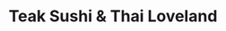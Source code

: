 ---
layout: place
title: "Teak Sushi & Thai Loveland"
permalink: /ohio/loveland/teak-sushi-thai-loveland.html
stateAbbr: OH
stateName: Ohio
cityName: Loveland
place_id: ChIJi5IIpkH5QIgRZb7GKCetGig
photos:
  - name: >-
      places/ChIJi5IIpkH5QIgRZb7GKCetGig/photos/AeeoHcJo6wZ-HWJ37TdxdQSdiEH3KQgb7d4oCWz9H2GYYOwwl3BGDCOdGZ4D3vyB-Wx2hmLTjICb6IAxo8VvbJ5D--5j3RCPdkRUAQYz9Yns6aif1fZcUFVNKq78pYoiRNFKP5nyQbffpSpu49PVRgtMFSDUBnJzuLbTT7A3ZAhUfPypPIw7JOCCjp5xt-HVgP8o5iKCidez3EfY2DVPXeE1fYYLfKavAk-RW8GB2dflP8DFiiXcd6mrPdpIvzR_F3q6EEkfQZy6AH3_yPIg8Q2SDL-YvdU0Ont6Jj93fASGGus3oA
    widthPx: 1080
    heightPx: 1080
    authorAttributions:
      - displayName: Teak Sushi & Thai Loveland
        uri: https://maps.google.com/maps/contrib/107102109658416648887
        photoUri: >-
          https://lh3.googleusercontent.com/a-/ALV-UjXRddFWqxlyTK4tB9PRsftZhlzAfix0U1DXxYBHeV2WjbztonE=s100-p-k-no-mo
    flagContentUri: >-
      https://www.google.com/local/imagery/report/?cb_client=maps_api_places.places_api&image_key=!1e10!2sAF1QipNJX4ye3I7pGzuQwmvQkAB7Hl6QLD-ZbsIxZcQC&hl=en-US
    googleMapsUri: >-
      https://www.google.com/maps/place//data=!3m4!1e2!3m2!1sAF1QipNJX4ye3I7pGzuQwmvQkAB7Hl6QLD-ZbsIxZcQC!2e10!4m2!3m1!1s0x8840f941a608928b:0x281aad2728c6be65
  - name: >-
      places/ChIJi5IIpkH5QIgRZb7GKCetGig/photos/AeeoHcLx2zd95biJlBzib9b5HHC_3w-OnHNBhl3bPGj4z21fZfUI2V1lrpzDo6XPkB8GR37IHaFn6u07XxGl99hdAsL39zobc4CUR5gVdLpI9lIwD1kpcXNzskVqiMnIE9qnfa9wy2np5RAfmOaM2ck_Zf2Ulx-oxabMuGpgx-WFdXVBiu1Y8fuRaAlB9QiXRN8TsEgdPa9mW94WXLmp_2lEEQAoCvK3UOg-ac6-Wj7eUUKrKqB7npTL_KYFyFWsH7ewrR9H-wa15meqw9nyF03AOelSSo-YX6g48Q102KDlAcumSA
    widthPx: 2354
    heightPx: 1224
    authorAttributions:
      - displayName: Teak Sushi & Thai Loveland
        uri: https://maps.google.com/maps/contrib/107102109658416648887
        photoUri: >-
          https://lh3.googleusercontent.com/a-/ALV-UjXRddFWqxlyTK4tB9PRsftZhlzAfix0U1DXxYBHeV2WjbztonE=s100-p-k-no-mo
    flagContentUri: >-
      https://www.google.com/local/imagery/report/?cb_client=maps_api_places.places_api&image_key=!1e10!2sAF1QipNAHbCQhObh5wdMwhdeOs4Zi0Rbbcq4J30zoCNY&hl=en-US
    googleMapsUri: >-
      https://www.google.com/maps/place//data=!3m4!1e2!3m2!1sAF1QipNAHbCQhObh5wdMwhdeOs4Zi0Rbbcq4J30zoCNY!2e10!4m2!3m1!1s0x8840f941a608928b:0x281aad2728c6be65
  - name: >-
      places/ChIJi5IIpkH5QIgRZb7GKCetGig/photos/AeeoHcKMUNznDYPg9ITDV8WRhgXmT2XqtfgwdjhGEJfjPaC7JwL-pxSeaKe0r68_nXf8d45SnFIcazj7hurMTQO4jFg4W1KUpn6k8N4111UYPTTOIdoJOfRVy-ts6uTzC6g2uYMFHCSIAFCw88Gu4mj_qO4IkylsSkZr5B4LSkbXaXmAMIbooQwnIDNisXWpna2d1nbuc34UJ1jGrV3tLt_hi9BVBsJejCGkcbyUP8ngStES6ZpH9_753pwr72BdCGDHd0LpHR2vu-BqUxwq6rYj1gtHavAxmMU9RCkhADk3qdQUsg
    widthPx: 1080
    heightPx: 1080
    authorAttributions:
      - displayName: Teak Sushi & Thai Loveland
        uri: https://maps.google.com/maps/contrib/107102109658416648887
        photoUri: >-
          https://lh3.googleusercontent.com/a-/ALV-UjXRddFWqxlyTK4tB9PRsftZhlzAfix0U1DXxYBHeV2WjbztonE=s100-p-k-no-mo
    flagContentUri: >-
      https://www.google.com/local/imagery/report/?cb_client=maps_api_places.places_api&image_key=!1e10!2sAF1QipMs2fxZ8ZbUkROiQj-px6mOjpP6gimYCwS8iCZo&hl=en-US
    googleMapsUri: >-
      https://www.google.com/maps/place//data=!3m4!1e2!3m2!1sAF1QipMs2fxZ8ZbUkROiQj-px6mOjpP6gimYCwS8iCZo!2e10!4m2!3m1!1s0x8840f941a608928b:0x281aad2728c6be65
  - name: >-
      places/ChIJi5IIpkH5QIgRZb7GKCetGig/photos/AeeoHcJodA_lxdYOB_EiaBGe9yl433R3AI_ZfnRSAs2Dir2e955myvx3hHsDS40BxLG48Uulnf4NawEgq2ANDkTU-mkfBm_k6RKECy5e6UFRLZ8wKQzDP3wFMczHh-Wef5WWo-CZ7d_thmpt4hBuHUCTpvDzy8LpluotgJsri6Ax6URqcWg-cCARjxk-LcHo7PYwNIGL44Xz4SVZgCPZnl401h8Ny6OZeBSr90csT8VXlKrIiuVdVXEJWblauAr_2f66SInp8Qo2kIFjeMQodzAtKsY5TnCngpuPDeUe1TWYgYxB0A
    widthPx: 2292
    heightPx: 1228
    authorAttributions:
      - displayName: Teak Sushi & Thai Loveland
        uri: https://maps.google.com/maps/contrib/107102109658416648887
        photoUri: >-
          https://lh3.googleusercontent.com/a-/ALV-UjXRddFWqxlyTK4tB9PRsftZhlzAfix0U1DXxYBHeV2WjbztonE=s100-p-k-no-mo
    flagContentUri: >-
      https://www.google.com/local/imagery/report/?cb_client=maps_api_places.places_api&image_key=!1e10!2sAF1QipNJIHZ9Cr0AVPcXEGaGWJzLena2CIcFGSRw5UcJ&hl=en-US
    googleMapsUri: >-
      https://www.google.com/maps/place//data=!3m4!1e2!3m2!1sAF1QipNJIHZ9Cr0AVPcXEGaGWJzLena2CIcFGSRw5UcJ!2e10!4m2!3m1!1s0x8840f941a608928b:0x281aad2728c6be65
  - name: >-
      places/ChIJi5IIpkH5QIgRZb7GKCetGig/photos/AeeoHcKmiDgD0PGK9YFWj_WdtSM7T_aUg3oBRZSiZvPl2q0SA2hSHxk8A5QaFjT_6kBf-B3B5F4atORQFctewenUzF-UmuyprHxt8jiznTzVI9o3fZ5AtVLTnGF5NmOYLlQz-OxNhZS5V0NA0G-f2FO15VK-zLW3C-4XQ8cFxT8MGy9wO-RCWYtCCVJdqSr0utGBMIQ2BHuyjZ1vVw10QQCsKP13T_aalk_5TrMMMaLlaDaJ1DtYN_GvyqduTUxujmwZzrwHTPlG6qgvs_Sgje0eXfexOC2y50CQ_ytEDz691FStgg
    widthPx: 1972
    heightPx: 1180
    authorAttributions:
      - displayName: Teak Sushi & Thai Loveland
        uri: https://maps.google.com/maps/contrib/107102109658416648887
        photoUri: >-
          https://lh3.googleusercontent.com/a-/ALV-UjXRddFWqxlyTK4tB9PRsftZhlzAfix0U1DXxYBHeV2WjbztonE=s100-p-k-no-mo
    flagContentUri: >-
      https://www.google.com/local/imagery/report/?cb_client=maps_api_places.places_api&image_key=!1e10!2sAF1QipP3V6k3Q5XoR1Vadvdz9NLGwltXUmlngKDu_SGc&hl=en-US
    googleMapsUri: >-
      https://www.google.com/maps/place//data=!3m4!1e2!3m2!1sAF1QipP3V6k3Q5XoR1Vadvdz9NLGwltXUmlngKDu_SGc!2e10!4m2!3m1!1s0x8840f941a608928b:0x281aad2728c6be65
  - name: >-
      places/ChIJi5IIpkH5QIgRZb7GKCetGig/photos/AeeoHcL-mnD3Hxz3y6u6L2dPkJdebqg5W5SEeZLmTDenhudS3FzvtDqK17JcQSxPvV1XfwmFok4b-F1u7Z6TxVK3xAOPIZFWTqRETTvhZnIiq0TFc3GWP8Q6iJVW3-rRFTsdFQy4kBfhfl3aujdfADCi42C-0r9ri4zI7uwIxZXDce0nr1Y9qm5HUFfC4kP2OA3cVZfyWuMxDCnPmdQ1xu1H-pJhy_LcgZx9N6CpLyvFrLijNo15qJ2SL1yi2KmAkoWMpY7ueDuWt77Srj87RMSdJTtIN4JSVeqw6X6F5JBXrVz1Zw
    widthPx: 1998
    heightPx: 1230
    authorAttributions:
      - displayName: Teak Sushi & Thai Loveland
        uri: https://maps.google.com/maps/contrib/107102109658416648887
        photoUri: >-
          https://lh3.googleusercontent.com/a-/ALV-UjXRddFWqxlyTK4tB9PRsftZhlzAfix0U1DXxYBHeV2WjbztonE=s100-p-k-no-mo
    flagContentUri: >-
      https://www.google.com/local/imagery/report/?cb_client=maps_api_places.places_api&image_key=!1e10!2sAF1QipPi1T0zPfTmpJ2J0IW_F0IzM5_jijyKrsb78TdR&hl=en-US
    googleMapsUri: >-
      https://www.google.com/maps/place//data=!3m4!1e2!3m2!1sAF1QipPi1T0zPfTmpJ2J0IW_F0IzM5_jijyKrsb78TdR!2e10!4m2!3m1!1s0x8840f941a608928b:0x281aad2728c6be65
  - name: >-
      places/ChIJi5IIpkH5QIgRZb7GKCetGig/photos/AeeoHcK6pkAmnF69Y1ybxukODB5sxGE_5OsCyTYNeHOBbK5d_9UJZhAFwwe8CYHxC8BE4BYbCtPm9-vQ7mqlW4NJ-uAXSoMIdGbK-VIYOs13_3HEACcyz4t38a8sYn886_tau4_E2a6IrCJGt50jd4yUXQFkZ0IAjJMtJsJCu07a8rwiwVlIBf-IEANOytwWab0G3Cur0eTdOMQpytX4Q2i13A7I4JH7psVD5hhT9cuiXv4TXCqcEkIU9KcoPQU1RpGGLfNHfyLNME6JK0L0iTW93BfzwdedMyHH4a4B7RGRZmOZH_TYH0UrmBYdwl2TTeqyXHDGgWz6tDZGRmoN2t3kUnZ0s_wJV1Jm_1UUyFjpaLJU_CAJrP4ELl9PlV2JGQapIFPlAVtD3Q2n3egY8xxDSRI8fDXD-L0jbRHV9uWynRZS-Q
    widthPx: 4032
    heightPx: 3024
    authorAttributions:
      - displayName: J Goose
        uri: https://maps.google.com/maps/contrib/114184529793564425416
        photoUri: >-
          https://lh3.googleusercontent.com/a-/ALV-UjVk5ILWKNRfcSlaOEvWwzFsHSUcGF0C0WB3NMsNHJnliNkEhsA=s100-p-k-no-mo
    flagContentUri: >-
      https://www.google.com/local/imagery/report/?cb_client=maps_api_places.places_api&image_key=!1e10!2sCIHM0ogKEICAgIDzrZrWFQ&hl=en-US
    googleMapsUri: >-
      https://www.google.com/maps/place//data=!3m4!1e2!3m2!1sCIHM0ogKEICAgIDzrZrWFQ!2e10!4m2!3m1!1s0x8840f941a608928b:0x281aad2728c6be65
  - name: >-
      places/ChIJi5IIpkH5QIgRZb7GKCetGig/photos/AeeoHcJYBrE3uk8mQKzf8pl2xDfJ62epor4TiKEK_k9Jaus2KQd-165HrXXu4MccDUGyaUHvCf913laeN0AAnh-QS_0j2ye8UIxT2AOJy-DNT8xSN1W56rpPoiw3lwl_LfX6Cd2gRqE-rVrv3nDpC3Gav7SG5JTQM4i-pltUS3uG3clAhPNaBM1L-p1ShlAKYWKfMWx5T91w5y-Gx6h8wRzOdVFgVPhM0rU5Ry0cuyYDNeLs-Ht4Ukewm8z2K1H3Z6zJHDjysCpGdGjz-Uq7A5VV7iOihkTM04xxwEOrmS5PvS6wfPZQ2DzI6KzlGxfAiQGLUhekmnMHIMuKXEGDUsmy2OWzbH-JbOq1kx1GIgR0aTWmOUSuZJwjO7pcmq-z9uNwEF4jWlHRIHE8gY7JPtnDel63fbAYR-f8wNRbFLFLpmKrZ0Dl
    widthPx: 4032
    heightPx: 3024
    authorAttributions:
      - displayName: J Goose
        uri: https://maps.google.com/maps/contrib/114184529793564425416
        photoUri: >-
          https://lh3.googleusercontent.com/a-/ALV-UjVk5ILWKNRfcSlaOEvWwzFsHSUcGF0C0WB3NMsNHJnliNkEhsA=s100-p-k-no-mo
    flagContentUri: >-
      https://www.google.com/local/imagery/report/?cb_client=maps_api_places.places_api&image_key=!1e10!2sCIHM0ogKEICAgIDzrZrW5QE&hl=en-US
    googleMapsUri: >-
      https://www.google.com/maps/place//data=!3m4!1e2!3m2!1sCIHM0ogKEICAgIDzrZrW5QE!2e10!4m2!3m1!1s0x8840f941a608928b:0x281aad2728c6be65
  - name: >-
      places/ChIJi5IIpkH5QIgRZb7GKCetGig/photos/AeeoHcJnYMv09UX-RwZYObRBZsLOHOCAmHnpPveVGTOUPGaYHkUADejq8jVQNIFhNuCkIVDeFCZhPTv2bpyw__nssm-WdGFCLZuWvsweTS3zh8MJQBmf19X-ZAZot8yR_TsToVFtId_yur7Zudb_1LqqjrAkj6b4eAxo1ZVtBCI8EaMhcOOZjV2pJpTx661oS-0zBdppmfg_xuJnfNzLoSkCHPerixa3BwkrP_H9dQoU0WTF5J9CD7PEz0iGT7OUMBTgqatRe68xLBk9YGV9nkw2uQiK-NwT1sTEtrVSqu-27XYHz4bHm1ubFIOIQcsbhrO1Tu8usCbvV8WXy3hSnrxH11zBOak1me7HYZfv2RbBr9-Tl-OKM2MvPXEFqGCQgYi_YzsoQcpfTkT6lEEEWhWXEAwT4IoEDEYsT9S078f_B-wucw
    widthPx: 3000
    heightPx: 4000
    authorAttributions:
      - displayName: Jacqueline Lehr
        uri: https://maps.google.com/maps/contrib/111361267167569412786
        photoUri: >-
          https://lh3.googleusercontent.com/a-/ALV-UjWsoNch-4iFX9jLEFVRayaJvVMRnn54rRHRp8IjzYO4R6SkK7GpXg=s100-p-k-no-mo
    flagContentUri: >-
      https://www.google.com/local/imagery/report/?cb_client=maps_api_places.places_api&image_key=!1e10!2sCIHM0ogKEICAgICPjcmTWg&hl=en-US
    googleMapsUri: >-
      https://www.google.com/maps/place//data=!3m4!1e2!3m2!1sCIHM0ogKEICAgICPjcmTWg!2e10!4m2!3m1!1s0x8840f941a608928b:0x281aad2728c6be65
  - name: >-
      places/ChIJi5IIpkH5QIgRZb7GKCetGig/photos/AeeoHcJmVV68INzVYJVS2R-5v_aWSXPT38ZYFg5l7WDWWFG5G2MR-GU0LWGIIl5YadN5cNrlA4h5m_b3z6BeCyoVynYI1IHeSz09PDRWVKire2pha-j86SExE97ZUfRP_i2DAcMqqoelsYTubC7bWo1oed_U3ggLFF2PYPJJs1gXx2p9cKJ9j7M3ua1Jr8u74KeaxVvLG1Sj0FYo4_pS30gLgD7z0zxnvs29-Pey5buVPax2UdB5DfM2vg2WR9ldyOzIl7dPYSOavklrYBGKQ4hZ_QBi2_XrNM-5wjXrDtHLRH0zspaKiTMmJA7t1HbbxO9Ab70IXC7eKyP7Bkegcc4_EbRVFdX-Ni_ANwcWuMqJTBiE1U8psrq7L91h5Co2T1FDO0KyMH4u1zKdan1MZXtq3AJfaDmKzSVzjGkeGLnHRGiFPg
    widthPx: 3600
    heightPx: 4800
    authorAttributions:
      - displayName: Chelsey Cencula
        uri: https://maps.google.com/maps/contrib/103728042064544766622
        photoUri: >-
          https://lh3.googleusercontent.com/a-/ALV-UjVBFPHRuD05Cy48I4pc3TeA_UkVPMkhkTA066Xk55WdewA2v6BN=s100-p-k-no-mo
    flagContentUri: >-
      https://www.google.com/local/imagery/report/?cb_client=maps_api_places.places_api&image_key=!1e10!2sCIHM0ogKEICAgIDfs7mGeg&hl=en-US
    googleMapsUri: >-
      https://www.google.com/maps/place//data=!3m4!1e2!3m2!1sCIHM0ogKEICAgIDfs7mGeg!2e10!4m2!3m1!1s0x8840f941a608928b:0x281aad2728c6be65
address: 110 S 2nd St, Loveland, OH 45140, USA
street: 110 S 2nd St
city: Loveland
state: OH
zip: '45140'
country: USA
neighborhood: Downtown
latitude: '39.267472'
longitude: '-84.257537'
accessibility_options:
  wheelchairAccessibleParking: true
  wheelchairAccessibleEntrance: true
  wheelchairAccessibleRestroom: true
  wheelchairAccessibleSeating: true
business_status: OPERATIONAL
name: Teak Sushi & Thai Loveland
google_maps_links:
  directionsUri: >-
    https://www.google.com/maps/dir//''/data=!4m7!4m6!1m1!4e2!1m2!1m1!1s0x8840f941a608928b:0x281aad2728c6be65!3e0
  placeUri: https://maps.google.com/?cid=2889812494611037797
  writeAReviewUri: >-
    https://www.google.com/maps/place//data=!4m3!3m2!1s0x8840f941a608928b:0x281aad2728c6be65!12e1
  reviewsUri: >-
    https://www.google.com/maps/place//data=!4m4!3m3!1s0x8840f941a608928b:0x281aad2728c6be65!9m1!1b1
  photosUri: >-
    https://www.google.com/maps/place//data=!4m3!3m2!1s0x8840f941a608928b:0x281aad2728c6be65!10e5
primary_type: Thai Restaurant
opening_hours:
  regular: null
  current: null
secondary_opening_hours:
  regular:
    weekdayDescriptions: null
    type: null
  current:
    weekdayDescriptions: null
    type: null
phone: null
price_level: null
price_range: null
rating: null
rating_count: 0
website: null
description: null
reviews: null
parking_options: null
payment_options: null
allow_dogs: null
curbside_pickup: null
delivery: null
dine_in: null
good_for_children: null
good_for_groups: null
good_for_sports: null
live_music: null
menu_for_children: null
outdoor_seating: null
reservable: null
restroom: null
serves_beer: null
serves_breakfast: null
serves_brunch: null
serves_cocktails: null
serves_coffee: null
serves_dinner: null
serves_dessert: null
serves_lunch: null
serves_vegetarian_food: null
serves_wine: null
takeout: null

---